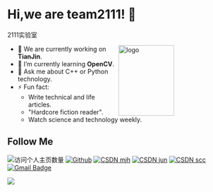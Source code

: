 # Hi,we are team2111! 👋
2111实验室

<img src="https://github-readme-stats.vercel.app/api?username=duktig666&show_icons=true&theme=vue" alt="logo" height="160" align="right" width="50%" />

- 🔭 We are currently working on **TianJin**.
- 🌱 I’m currently learning **OpenCV**.
- 💬 Ask me about C++ or Python technology.
- ⚡ Fun fact: 
  - Write technical and life articles.
  - "Hardcore fiction reader".
  - Watch science and technology weekly.

## Follow Me
![访问个人主页数量](https://komarev.com/ghpvc/?username=team2111&color=green)
[![Github](https://img.shields.io/github/followers/duktig666?label=Github&style=social)](https://github.com/team2111)
[![CSDN mjh](https://img.shields.io/badge/-CSDN-c14438?style=flat-square&logo=C&logoColor=white)](https://blog.csdn.net/visual_eagle?type=blog)
[![CSDN jun](https://img.shields.io/badge/-CSDN-c14438?style=flat-square&logo=C&logoColor=white)](https://blog.csdn.net/weixin_44868057)
[![CSDN scc](https://img.shields.io/badge/-CSDN-c14438?style=flat-square&logo=C&logoColor=white)](https://blog.csdn.net/weixin_50153843?spm=1000.2115.3001.5343)
[![Gmail Badge](https://img.shields.io/badge/gmail-ren_shi_wei@qq.com-Green?style=flat-square&logo=Gmail&logoColor=white&link=mailto:3120154500@qq.com)](mailto:3120154500@qq.com)

![](https://visitor-badge.glitch.me/badge?page_id=team2111.readme)
